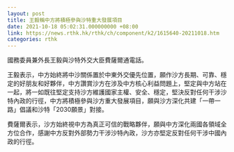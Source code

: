 ```yaml
---
layout: post
title: 王毅稱中方將積極參與沙特重大發展項目
date: 2021-10-18 05:02:31.000000000 +08:00
link: https://news.rthk.hk/rthk/ch/component/k2/1615640-20211018.htm
categories: rthk
---
```


國務委員兼外長王毅與沙特外交大臣費薩爾通電話。

王毅表示，中方始終將中沙關係置於中東外交優先位置，願作沙方長期、可靠、穩定的好朋友和好夥伴，中方讚賞沙方在涉及中方核心利益問題上，堅定與中方站在一起，將一如既往堅定支持沙方維護國家主權、安全、穩定，堅決反對任何干涉沙特內政的行徑，中方將積極參與沙方重大發展項目，願與沙方深化共建「一帶一路」倡議和沙特「2030願景」對接。

費薩爾表示，沙方始終視中方為真正可信的戰略夥伴，願與中方深化兩國各領域全方位合作，感謝中方反對外部勢力干涉沙特內政，沙方亦堅定反對任何干涉中國內政的行徑。
